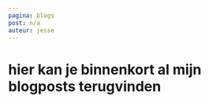 ```yaml
---
pagina: blogs
post: n/a
auteur: jesse
---
```


# hier kan je binnenkort al mijn blogposts terugvinden